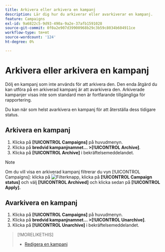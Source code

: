 ```yaml
---
title: Arkivera eller arkivera en kampanj
description: Lär dig hur du arkiverar eller avarkiverar en kampanj.
feature: Campaigns
exl-id: 9a6822c5-9d93-490a-9a2e-37afb1591028
source-git-commit: 0f0a2e907d39900968b29c3b59c8034b604911ce
workflow-type: tm+mt
source-wordcount: '124'
ht-degree: 0%

---
```


# Arkivera eller arkivera en kampanj

Dölj en kampanj som inte används för att arkivera den. Den enda åtgärd du kan utföra på en arkiverad kampanj är att avarkivera den. Arkiverade kampanjer visas inte som standard men är fortfarande tillgängliga för rapportering.

Du kan när som helst avarkivera en kampanj för att återställa dess tidigare status.

## Arkivera en kampanj

1. Klicka på **[!UICONTROL Campaigns]** på huvudmenyn.
1. Klicka på **bredvid kampanjnamnet... >[!UICONTROL Archive]**.
1. Klicka på **[!UICONTROL Archive]** i bekräftelsemeddelandet.

>[!NOTE]
>
>Om du vill visa en arkiverad kampanj filtrerar du vyn [!UICONTROL Campaigns]: klicka på ![Filterknapp](/help/dsp/assets/filter.png), klicka på **[!UICONTROL Campaign status]** och välj **[!UICONTROL Archived]** och klicka sedan på **[!UICONTROL Apply].**

## Avarkivera en kampanj

1. Klicka på **[!UICONTROL Campaigns]** på huvudmenyn.
1. Klicka på **bredvid kampanjnamnet... >[!UICONTROL Unarchive]**.
1. Klicka på **[!UICONTROL Unarchive]** i bekräftelsemeddelandet.

>[!MORELIKETHIS]
>
>* [Redigera en kampanj](campaign-edit.md)

